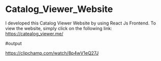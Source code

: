 # Catalog_Viewer_Website
I developed this Catalog Viewer Website by using  React Js Frontend.  To view the website, simply click on the following link: https://catealog_viewer.me/


#output

https://clipchamp.com/watch/8p4wV1eQ27J
